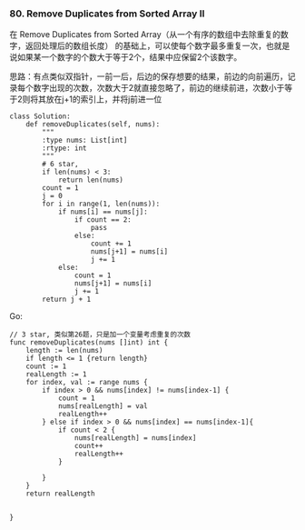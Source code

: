 ### 80. Remove Duplicates from Sorted Array II

在 Remove Duplicates from Sorted Array（从一个有序的数组中去除重复的数字，返回处理后的数组长度） 的基础上，可以使每个数字最多重复一次，也就是说如果某一个数字的个数大于等于2个，结果中应保留2个该数字。


思路：有点类似双指针，一前一后，后边的保存想要的结果，前边的向前遍历，记录每个数字出现的次数，次数大于2就直接忽略了，前边的继续前进，次数小于等于2则将其放在j+1的索引上，并将j前进一位


```
class Solution:
    def removeDuplicates(self, nums):
        """
        :type nums: List[int]
        :rtype: int
        """
        # 6 star, 
        if len(nums) < 3:
            return len(nums)
        count = 1
        j = 0
        for i in range(1, len(nums)):
            if nums[i] == nums[j]:
                if count == 2:
                    pass
                else:
                    count += 1
                    nums[j+1] = nums[i]
                    j += 1
            else:
                count = 1
                nums[j+1] = nums[i]
                j += 1
        return j + 1
```

Go:

```
// 3 star, 类似第26题，只是加一个变量考虑重复的次数
func removeDuplicates(nums []int) int {
	length := len(nums)
	if length <= 1 {return length}
	count := 1
	realLength := 1
	for index, val := range nums {
		if index > 0 && nums[index] != nums[index-1] {
			count = 1
			nums[realLength] = val
			realLength++
		} else if index > 0 && nums[index] == nums[index-1]{
			if count < 2 {
				nums[realLength] = nums[index]
				count++
				realLength++
			}

		}
	}
	return realLength


}
```